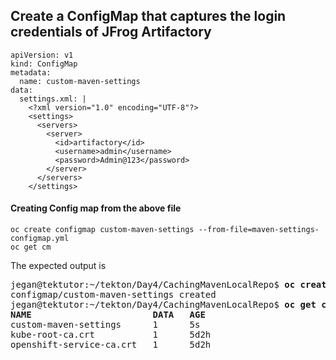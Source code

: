 ## Create a ConfigMap that captures the login credentials of JFrog Artifactory
```
apiVersion: v1
kind: ConfigMap
metadata:
  name: custom-maven-settings
data:
  settings.xml: |
    <?xml version="1.0" encoding="UTF-8"?>
    <settings>
      <servers>
        <server>
          <id>artifactory</id>
          <username>admin</username>
          <password>Admin@123</password>
        </server>
      </servers>
    </settings>
```

#### Creating Config map from the above file
```
oc create configmap custom-maven-settings --from-file=maven-settings-configmap.yml
oc get cm
```

The expected output is
<pre>
jegan@tektutor:~/tekton/Day4/CachingMavenLocalRepo$ <b>oc create configmap custom-maven-settings --from-file=maven-settings-configmap.yml</b>
configmap/custom-maven-settings created
jegan@tektutor:~/tekton/Day4/CachingMavenLocalRepo$ <b>oc get cm</b>
<b>NAME                       DATA   AGE</b>
custom-maven-settings      1      5s
kube-root-ca.crt           1      5d2h
openshift-service-ca.crt   1      5d2h
</pre>
